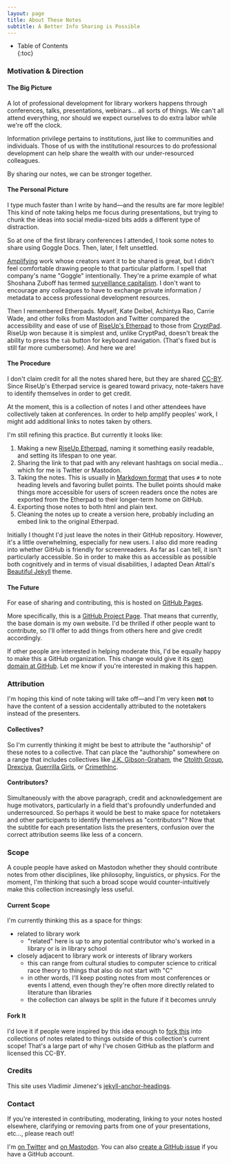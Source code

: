 ```yaml
---
layout: page
title: About These Notes
subtitle: A Better Info Sharing is Possible
---
```


- Table of Contents  
{:toc}

### Motivation & Direction  

#### The Big Picture  

A lot of professional development for library workers happens through conferences, talks, presentations, webinars… all sorts of things. We can't all attend everything, nor should we expect ourselves to do extra labor while we're off the clock.  

Information privilege pertains to institutions, just like to communities and individuals. Those of us with the institutional resources to do professional development can help share the wealth with our under-resourced colleagues.  

By sharing our notes, we can be stronger together.  

#### The Personal Picture  

I type much faster than I write by hand—and the results are far more legible! This kind of note taking helps me focus during presentations, but trying to chunk the ideas into social media-sized bits adds a different type of distraction.  

So at one of the first library conferences I attended, I took some notes to share using Goggle Docs. Then, later, I felt unsettled.  

[Amplifying](https://en.wikipedia.org/wiki/Human_microphone) work whose creators want it to be shared is great, but I didn't feel comfortable drawing people to that particular platform. I spell that company's name "Goggle" intentionally. They're a prime example of what Shoshana Zuboff has termed [surveillance capitalism](https://papers.ssrn.com/sol3/papers.cfm?abstract_id=2594754). I don't want to encourage any colleagues to have to exchange private information / metadata to access professional development resources.  

Then I remembered Etherpads. Myself, Kate Deibel, Achintya Rao, Carrie Wade, and other folks from Mastodon and Twitter compared the accessibility and ease of use of [RiseUp's Etherpad](http://pad.riseup.net) to those from [CryptPad](https://cryptpad.fr/what-is-cryptpad.html). RiseUp won because it is simplest and, unlike CryptPad, doesn't break the ability to press the `tab` button for keyboard navigation. (That's fixed but is still far more cumbersome). And here we are!  

#### The Procedure  

I don't claim credit for all the notes shared here, but they are shared [CC-BY](https://creativecommons.org/licenses/by/4.0/). Since RiseUp's Etherpad service is geared toward privacy, note-takers have to identify themselves in order to get credit.  

At the moment, this is a collection of notes I and other attendees have collectively taken at conferences. In order to help amplify peoples' work, I might add additional links to notes taken by others.  

I'm still refining this practice. But currently it looks like:  
1. Making a new [RiseUp Etherpad](http://pad.riseup.net), naming it something easily readable, and setting its lifespan to one year.  
2. Sharing the link to that pad with any relevant hashtags on social media… which for me is Twitter or Mastodon.  
3. Taking the notes. This is usually in [Markdown format](https://www.markdowntutorial.com) that uses `#` to note heading levels and favoring bullet points. The bullet points should make things more accessible for users of screen readers once the notes are exported from the Etherpad to their longer-term home on GitHub.  
4. Exporting those notes to both html and plain text.  
5. Cleaning the notes up to create a version here, probably including an embed link to the original Etherpad.  

Initially I thought I'd just leave the notes in their GitHub repository. However, it's a little overwhelming, especially for new users. I also did more reading into whether GitHub is friendly for screenreaders. As far as I can tell, it isn't particularly accessible. So in order to make this as accessible as possible both cognitively and in terms of visual disabilities, I adapted Dean Attali's [Beautiful Jekyll](https://deanattali.com/beautiful-jekyll/) theme.  

#### The Future  

For ease of sharing and contributing, this is hosted on [GitHub Pages](https://help.github.com/en/articles/what-is-github-pages).  

More specifically, this is a [GitHub Project Page](https://help.github.com/en/articles/user-organization-and-project-pages). That means that currently, the base domain is my own website. I'd be thrilled if other people want to contribute, so I'll offer to add things from others here and give credit accordingly.  
 
If other people are interested in helping moderate this, I'd be equally happy to make this a GitHub organization. This change would give it its [own domain at GitHub](https://help.github.com/en/articles/user-organization-and-project-pages#user-and-organization-pages-sites). Let me know if you're interested in making this happen.  

### Attribution  

I'm hoping this kind of note taking will take off—and I'm very keen **not** to have the content of a session accidentally attributed to the notetakers instead of the presenters.  

#### Collectives?  

So I'm currently thinking it might be best to attribute the "authorship" of these notes to a collective. That can place the "authorship" somewhere on a range that includes collectives like [J.K. Gibson-Graham](https://en.wikipedia.org/wiki/J._K._Gibson-Graham), the [Otolith Group](https://en.wikipedia.org/wiki/Kodwo_Eshun#The_Otolith_Group), [Drexciya](http://www.mtv.com/news/2696394/drexciya-reissues/), [Guerrilla Girls](https://en.wikipedia.org/wiki/Guerrilla_Girls), or [CrimethInc](https://en.wikipedia.org/wiki/CrimethInc.).  

#### Contributors?  

Simultaneously with the above paragraph, credit and acknowledgement are huge motivators, particularly in a field that's profoundly underfunded and underresourced. So perhaps it would be best to make space for notetakers and other participants to identify themselves as "contributors"? Now that the subtitle for each presentation lists the presenters, confusion over the correct attribution seems like less of a concern.  

### Scope  

A couple people have asked on Mastodon whether they should contribute notes from other disciplines, like philosophy, linguistics, or physics. For the moment, I'm thinking that such a broad scope would counter-intuitively make this collection increasingly less useful.  

#### Current Scope  

I'm currently thinking this as a space for things:  
- related to library work  
  - "related" here is up to any potential contributor who's worked in a library or is in library school    
- closely adjacent to library work or interests of library workers  
  - this can range from cultural studies to computer science to critical race theory to things that also do not start with "C"  
  - in other words, I'll keep posting notes from most conferences or events I attend, even though they're often more directly related to literature than libraries  
  - the collection can always be split in the future if it becomes unruly  

#### Fork It  

I'd love it if people were inspired by this idea enough to [fork this](https://guides.github.com/activities/forking/) into collections of notes related to things outside of this collection's current scope! That's a large part of why I've chosen GitHub as the platform and licensed this CC-BY.  

### Credits  

This site uses Vladimir Jimenez's [jekyll-anchor-headings](https://github.com/allejo/jekyll-anchor-headings).  

### Contact  

If you're interested in contributing, moderating, linking to your notes hosted elsewhere, clarifying or removing parts from one of your presentations, etc…, please reach out!  

I'm [on Twitter](http://twitter.com/foureyedsoul) and [on Mastodon](https://scholar.social/@foureyedsoul). You can also [create a GitHub issue](https://github.com/ryan-p-randall/our-conference-notes/issues) if you have a GitHub account.  